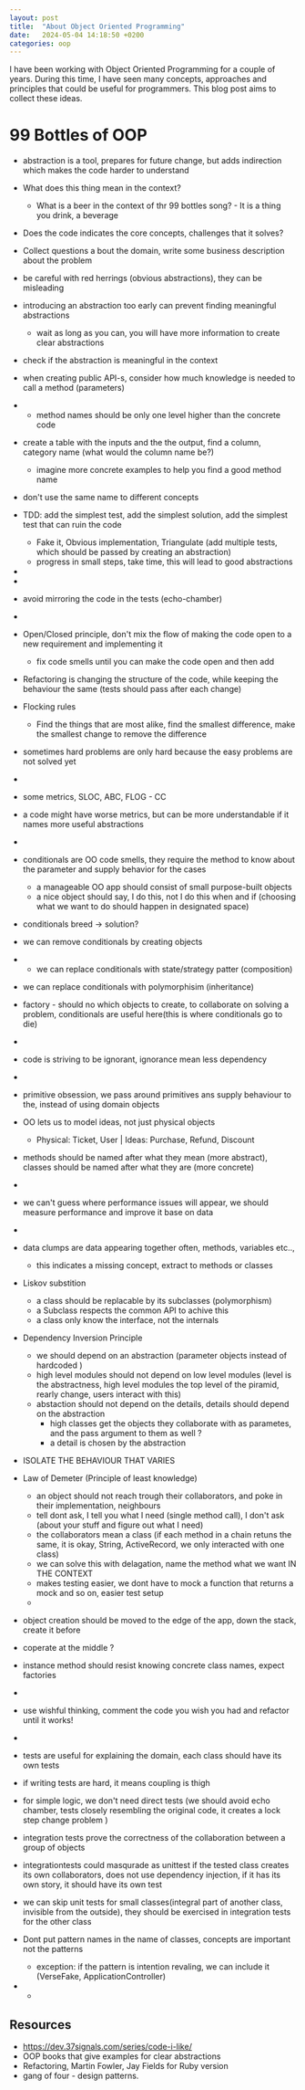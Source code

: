 ```yaml
---
layout: post
title:  "About Object Oriented Programming"
date:   2024-05-04 14:18:50 +0200
categories: oop
---
```

I have been working with Object Oriented Programming for a couple of years. During this time, I have seen many concepts, approaches and principles that could be useful for programmers. This blog post aims to collect these ideas.

# 99 Bottles of OOP

- abstraction is a tool, prepares for future change, but adds indirection which makes the code harder to understand
- What does this thing mean in the context?
    - What is a beer in the context of thr 99 bottles song? - It is a thing you drink, a beverage
- Does the code indicates the core concepts, challenges that it solves?
- Collect questions a bout the domain, write some business description about the problem
-  be careful with red herrings (obvious abstractions), they can be misleading
-  introducing an abstraction too early can prevent finding meaningful abstractions
    - wait as long as you can, you will have more information to create clear abstractions
- check if the abstraction is meaningful in the context
- when creating public API-s, consider how much knowledge is needed to call a method (parameters)
- - method names should be only one level higher than the concrete code
- create a table with the inputs and the the output, find a column, category name (what would the column name be?)
    - imagine more concrete examples to help you find a good method name
- don't use the same name to different concepts

- TDD: add the simplest test, add the simplest solution, add the simplest test that can ruin the code
    - Fake it, Obvious implementation, Triangulate (add multiple tests, which should be passed by creating an abstraction)
    - progress in small steps, take time, this will lead to good abstractions

-
- 
- avoid mirroring the code in the tests (echo-chamber)
- 
- Open/Closed principle, don't mix the flow of making the code open to a new requirement and implementing it
    - fix code smells until you can make the code open and then add
- Refactoring is changing the structure of the code, while keeping the behaviour the same (tests should pass after each change)
- Flocking rules
    - Find the things that are most alike, find the smallest difference, make the smallest change to remove the difference
- sometimes hard problems are only hard because the easy problems are not solved yet
- 

- some metrics, SLOC, ABC, FLOG - CC
- a code might have worse metrics, but can be more understandable if it names more useful abstractions
- 
- conditionals are OO code smells, they require the method to know about the parameter and supply behavior for the cases
    - a manageable OO app should consist of small purpose-built objects
    - a nice object should say, I do this, not I do this when and if (choosing what we want to do should happen in designated space)
- conditionals breed -> solution?
- we can remove conditionals by creating objects
- - we can replace conditionals with state/strategy patter (composition)
- we can replace conditionals with polymorphisim (inheritance)
- factory - should no which objects to create, to collaborate on solving a problem, conditionals are useful here(this is where conditionals go to die)
- 
- code is striving to be ignorant, ignorance mean less dependency
- 
- primitive obsession, we pass around primitives ans supply behaviour to the, instead of using domain objects
- OO lets us to model ideas, not just physical objects
    - Physical: Ticket, User | Ideas: Purchase, Refund, Discount
- methods should be named after what they mean (more abstract), classes should be named after what they are (more concrete)
- 
- we can't guess where performance issues will appear, we should measure performance and improve it base on data
- 
- data clumps are data appearing together often, methods, variables etc..,
    - this indicates a missing concept, extract to methods or classes

- Liskov substition
    - a class should be replacable by its subclasses (polymorphism)
    - a Subclass respects the common API to achive this
    - a class only know the interface, not the internals

- Dependency Inversion Principle
    - we should depend on an abstraction (parameter objects instead of hardcoded )
    - high level modules should not depend on low level modules (level is the abstractness, high level modules the top level of the piramid, rearly change, users interact with this)
    - abstaction should not depend on the details, details should depend on the abstraction
        - high classes get the objects they collaborate with as parametes, and the pass argument to them as well ?
        - a detail is chosen by the abstraction
- ISOLATE THE BEHAVIOUR THAT VARIES
- Law of Demeter (Principle of least knowledge)
    - an object should not reach trough their collaborators, and poke in their implementation, neighbours
    - tell dont ask, I tell you what I need (single method call), I don't ask (about your stuff and figure out what I need)
    - the collaborators mean a class (if each method in a chain retuns the same, it is okay, String, ActiveRecord, we only interacted with one class)
    - we can solve this with delagation, name the method what we want IN THE CONTEXT
    - makes testing easier, we dont have to mock a function that returns a mock and so on, easier test setup
    - 
- object creation should be moved to the edge of the app, down the stack, create it before
- coperate at the middle ?
- instance method should resist knowing concrete class names, expect factories
- 
- use wishful thinking, comment the code you wish you had and refactor until it works!
- 
- tests are useful for explaining the domain, each class should have its own tests
- if writing tests are hard, it means coupling is thigh
- for simple logic, we don't need direct tests (we should avoid echo chamber, tests closely resembling the original code, it creates a lock step change problem )
- integration tests prove the correctness of the collaboration between a group of objects
- integrationtests could masqurade as unittest if the tested class creates its own collaborators, does not use dependency injection, if it has its own story, it should have its own test
- we can skip unit tests for small classes(integral part of another class, invisible from the outside), they should be exercised in integration tests for the other class
- Dont put pattern names in the name of classes, concepts are important not the patterns
    - exception: if the pattern is intention revaling, we can include it (VerseFake, ApplicationController)
-
    -

## Resources
- https://dev.37signals.com/series/code-i-like/
- OOP books that give examples for clear abstractions
- Refactoring, Martin Fowler, Jay Fields for Ruby version
- gang of four - design patterns.
